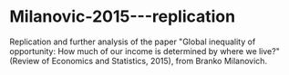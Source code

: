 # Milanovic-2015---replication
Replication and further analysis of the paper "Global inequality of opportunity: How much of our income is determined by where we live?" (Review of Economics and Statistics, 2015), from Branko Milanovich.

